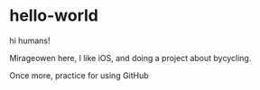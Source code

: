 # hello-world

hi humans!

Mirageowen here, I like iOS, and doing a project about bycycling.

Once more, practice for using GitHub
